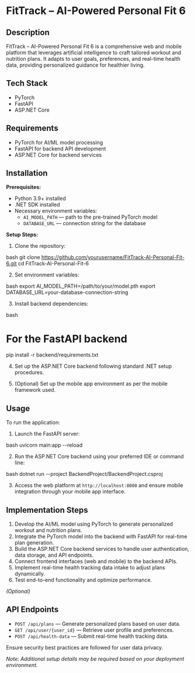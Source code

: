# FitTrack – AI-Powered Personal Fit 6

Description
---
FitTrack – AI-Powered Personal Fit 6 is a comprehensive web and mobile platform that leverages artificial intelligence to craft tailored workout and nutrition plans. It adapts to user goals, preferences, and real-time health data, providing personalized guidance for healthier living.

## Tech Stack
- PyTorch
- FastAPI
- ASP.NET Core

## Requirements
- PyTorch for AI/ML model processing
- FastAPI for backend API development
- ASP.NET Core for backend services

## Installation

**Prerequisites:**
- Python 3.9+ installed
- .NET SDK installed
- Necessary environment variables:
  - `AI_MODEL_PATH` — path to the pre-trained PyTorch model
  - `DATABASE_URL` — connection string for the database

**Setup Steps:**
1. Clone the repository:

bash
git clone https://github.com/yourusername/FitTrack-AI-Personal-Fit-6.git
cd FitTrack-AI-Personal-Fit-6

2. Set environment variables:

bash
export AI_MODEL_PATH=/path/to/your/model.pth
export DATABASE_URL=your-database-connection-string

3. Install backend dependencies:

bash
# For the FastAPI backend
pip install -r backend/requirements.txt

4. Set up the ASP.NET Core backend following standard .NET setup procedures.

5. (Optional) Set up the mobile app environment as per the mobile framework used.

## Usage

To run the application:
1. Launch the FastAPI server:

bash
uvicorn main:app --reload

2. Run the ASP.NET Core backend using your preferred IDE or command line:

bash
dotnet run --project BackendProject/BackendProject.csproj

3. Access the web platform at `http://localhost:8000` and ensure mobile integration through your mobile app interface.

## Implementation Steps
1. Develop the AI/ML model using PyTorch to generate personalized workout and nutrition plans.
2. Integrate the PyTorch model into the backend with FastAPI for real-time plan generation.
3. Build the ASP.NET Core backend services to handle user authentication, data storage, and API endpoints.
4. Connect frontend interfaces (web and mobile) to the backend APIs.
5. Implement real-time health tracking data intake to adjust plans dynamically.
6. Test end-to-end functionality and optimize performance.

*(Optional)*
## API Endpoints
- `POST /api/plans` — Generate personalized plans based on user data.
- `GET /api/user/{user_id}` — Retrieve user profile and preferences.
- `POST /api/health-data` — Submit real-time health tracking data.

Ensure security best practices are followed for user data privacy.

*Note: Additional setup details may be required based on your deployment environment.*